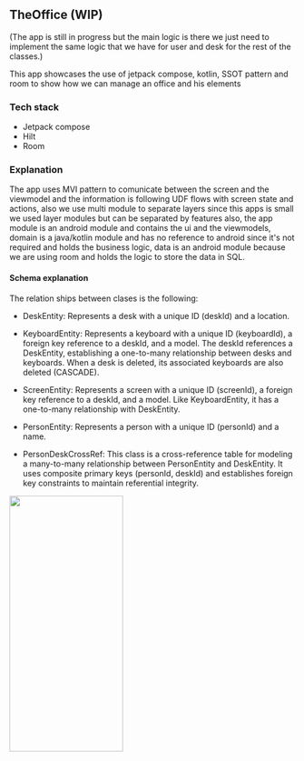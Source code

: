 ## TheOffice (WIP)

(The app is still in progress but the main logic is there we just need to implement the same logic that we have for user and desk for the rest of the classes.)

This app showcases the use of jetpack compose, kotlin, SSOT pattern and room to show how we can manage an office and his elements

### Tech stack
- Jetpack compose 
- Hilt
- Room

### Explanation

The app uses MVI pattern to comunicate between the screen and the viewmodel and the information is following UDF flows with screen state and actions, also we use multi module to separate layers since this apps is small we used layer modules but can be separated by features also, 
the app module is an android module and contains the ui and the viewmodels, domain is a java/kotlin module and has no reference to android since it's not required and holds the business logic, data is an android module because we are using room and holds the logic to store the data in SQL.

#### Schema explanation

The relation ships between clases is the following:

  - DeskEntity: Represents a desk with a unique ID (deskId) and a location.

  - KeyboardEntity: Represents a keyboard with a unique ID (keyboardId), a foreign key reference to a deskId, and a model. The deskId references a DeskEntity, establishing a one-to-many relationship between desks and keyboards. When a desk is deleted, its associated keyboards are also deleted (CASCADE).

  - ScreenEntity: Represents a screen with a unique ID (screenId), a foreign key reference to a deskId, and a model. Like KeyboardEntity, it has a one-to-many relationship with DeskEntity.

  - PersonEntity: Represents a person with a unique ID (personId) and a name.

  - PersonDeskCrossRef: This class is a cross-reference table for modeling a many-to-many relationship between PersonEntity and DeskEntity. It uses composite primary keys (personId, deskId) and establishes foreign key constraints to maintain referential integrity.
  
<img src="https://github.com/user-attachments/assets/5623e3a1-a7f9-4d8c-8cea-a093d155f7b5" width="200" height="450"/>

